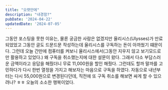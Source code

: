 ```yaml
---
title: "오랫만에"
description: "내경함?"
pubDate: '2024-04-22'
updatedDate: '2024-07-05'
---
```


그동안 포스팅을 못한 이유는, 물론 궁금한 사람은 없겠지만 율리시스(Ulysses)가 만료되었었고 그동안 글도 드문드문 작성하는데 율리시스를 구독하는 돈이 아까웠기 떄문이다. 그런데 오늘 간만에 컴퓨터를 켜보니 율리시스에서(그동안 지우지 않고 보기모드로만 활용하고 있었다.) 왜 구독을 취소했는지에 대한 설문이 왔다. 그래서 다소 부담스러운 금액이라고 응답을 해줬더니 무료 11,000원을 할인 해줬다. 그런데도 할까 말까를 고민하다가 다시 한번 열정을 가지고 해보자는 마음으로 구독을 하였다. 자동으로 내년부터는 다시 55,000원으로 변경된다던데, 직전에 또 구독 취소를 해보면 싸게 할 수 있으려나? ㅎㅎ 오늘의 소소한 행복이었다.